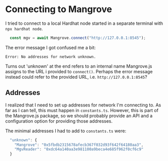 # Connecting to Mangrove
I tried to connect to a local Hardhat node started in a separate terminal with `npx hardhat node`.

```TypeScript
  const mgv = await Mangrove.connect("http://127.0.0.1:8545");
```

The error message I got confused me a bit:

```
Error: No addresses for network unknown.
```

Turns out 'unknown' at the end refers to an internal name Mangrove.js assigns to the URL i provided to `connect()`. Perhaps the error message instead could refer to the provided URL, i.e. `http://127.0.0.1:8545`?


## Addresses
I realized that I need to set up addresses for network I'm connecting to. As far as I can tell, this must happen in `constants.ts`. However, this is part of the Mangrove.js package, so we should probably provide an API and a configuration option for providing those addresses.

The minimal addresses I had to add to `constants.ts` were:

```TypeScript
  "unknown": {
    "Mangrove": "0x5fbdb2315678afecb367f032d93f642f64180aa3",
    "MgvReader": "0xdc64a140aa3e981100a9beca4e685f962f0cf6c9"
  }
```

